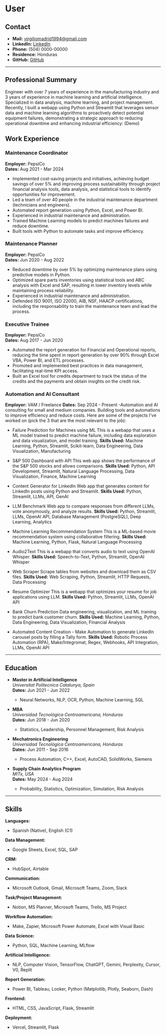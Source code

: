 # User  

## Contact  
- **Mail:** [virgiliomadrid1994@gmail.com](mailto:virgiliomadrid1994@gmail.com)  
- **LinkedIn:** [LinkedIn](https://www.linkedin.com/in/vamadrid/)  
- **Phone:** (504) 0000-00000  
- **Residence:** Honduras  
- **GitHub:** [GitHub](https://github.com/vamg1994)  

---

## Professional Summary  
Engineer with over 7 years of experience in the manufacturing industry and 3 years of experience in   machine learning and artificial intelligence. Specialized in data analysis, machine learning, and project management. Recently, I built a webapp using Python and Streamlit that leverages sensor data and machine learning algorithms to proactively detect potential equipment failures, demonstrating a strategic approach to reducing operational downtime and enhancing industrial efficiency: (Demo)

## Work Experience  

### Maintenance Coordinator  
**Employer:** PepsiCo  
**Dates:** Aug 2021 - Mar 2024  
- Implemented cost-saving projects and initiatives, achieving budget savings of over 5% and improving process sustainability through project financial analysis tools, data analysis, and statistical tools to identify opportunities for improvement.  
- Led a team of over 40 people in the industrial maintenance department (technicians and engineers).  
- Automated report generation using Python, Excel, and Power BI.  
- Experienced in industrial maintenance and administration.
- Trained Machine Learning models to predict machines failures and reduce downtime.
- Built tools with Python to automate tasks and improve efficiency.

### Maintenance Planner  
**Employer:** PepsiCo  
**Dates:** Jun 2020 - Aug 2022  
- Reduced downtime by over 5% by optimizing maintenance plans using predictive models in Python.  
- Optimized spare parts inventories using statistical tools and ABC analysis with Excel and SAP, resulting in lower inventory levels while maintaining process reliability.  
- Experienced in industrial maintenance and administration.
- Defended ISO 9001, ISO 22000, AIB, NSF, HAACP certifications, including the responsability to train the maintenance team and lead the process.

### Executive Trainee  
**Employer:** PepsiCo  
**Dates:** Aug 2017 - Jun 2020  
- Automated the report generation for Financial and Operational reports, reducing the time spent in report generation by over 90% through Excel VBA, Power BI, and ETL processes.  
- Promoted and implemented best practices in data management, facilitating real-time KPI access.  
- Built an Excel tool for credits department to track the status of the credits and the payments and obtain insights on the credit risk.

### Automation and AI Consultant
**Employer:** VAM / Freelance
**Dates:** Sep 2024 - Present
-Automation and AI consulting for small and medium companies. Building tools and automations to improve efficiency and reduce costs. Here are some of the projects I've worked on (pick the 3 that are the most relevant to the job):

- Failure Prediction for Machines using ML
This is a webapp that uses a ML model trained to predict machine failure, including data exploration and data visualization, and model training.
**Skills Used:** Machine Learning, Python, Streamlit, Scikit-learn, Data Engineering, Data Visualization, Manufacturing  

- S&P 500 Dashboard with API
This web app shows the performance of the S&P 500 stocks and allows comparisons.
**Skills Used:** Python, API Development, Streamlit, Natural Language Processing, Data Visualization, Finance, Machine Learning  

- Content Generator for LinkedIn
Web app that generates content for LinkedIn posts using Python and Streamlit.
**Skills Used:** Python, Streamlit, LLMs, API, GenAI  

- LLM Benchmark
Web app to compare responses from different LLMs, vote anonymously, and analyze results.
**Skills Used:** Python, Streamlit, LLMs, OpenAI API, Database Management (PostgreSQL), Deep Learning, Analytics  

- Machine Learning Recommendation System
This is a ML-based movie recommendation system using collaborative filtering.
**Skills Used:** Machine Learning, Python, Flask, Natural Language Processing  

- Audio2Text
This is a webapp that converts audio to text using OpenAI Whisper.
**Skills Used:** Speech-to-Text, Python, Streamlit, OpenAI Whisper  

- Web Scraper
Scrape tables from websites and download them as CSV files.
**Skills Used:** Web Scraping, Python, Streamlit, HTTP Requests, Data Processing  

- Resume Optimizer
This is a webapp that optimizes your resume for job applications using LLM.
**Skills Used:** Python, Streamlit, LLMs, OpenAI API  

- Bank Churn Prediction
Data engineering, visualization, and ML training to predict bank customer churn.
**Skills Used:** Machine Learning, Python, Data Engineering, Data Visualization, Financial Analysis  

- Automated Content Creation - Make
Automation to generate LinkedIn carousel posts by filling a Tally form.
**Skills Used:** Robotic Process Automation (RPA), Make/Integromat, Regex, Webhooks, API Integration, LLMs, OpenAI API  

---

## Education  

- **Master in Artificial Intelligence**  
  *Universitat Politecnica Catalunya, Spain*  
  **Dates:** Jun 2021 - Jun 2022  
  - Neural Networks, NLP, OCR, Python, Machine Learning, SQL  

- **MBA**  
  *Universidad Tecnológica Centroamericana, Honduras*  
  **Dates:** Jun 2018 - Jun 2020  
  - Statistics, Leadership, Personnel Management, Risk Analysis  

- **Mechatronics Engineering**  
  *Universidad Tecnológica Centroamericana, Honduras*  
  **Dates:** Jun 2011 - Sep 2016  
  - Process Automation, C++, Excel, AutoCAD, SolidWorks, Siemens  

- **Supply Chain Analytics Program**  
  *MITx, USA*  
  **Dates:** May 2024 - Aug 2024  
  - Probability, Statistics, Optimization, Simulation, Risk Analysis  

---

## Skills  

**Languages:**  
- Spanish (Native), English (C1)  

**Data Management:**  
- Google Sheets, Excel, SQL, SAP  

**CRM:**  
- HubSpot, Airtable  

**Communication:**  
- Microsoft Outlook, Gmail, Microsoft Teams, Zoom, Slack

**Task/Project Management:**  
- Notion, MS Planner, Microsoft Teams, Trello, MS Project  

**Workflow Automation:**  
- Make, Zapier, Microsoft Power Automate, Excel with Visual Basic  

**Data Science:**  
- Python, SQL, Machine Learning, MLflow  

**Artificial Intelligence:**  
- NLP, Computer Vision, TensorFlow, ChatGPT, Gemini, Perplexity, Cursor, V0, Replit  

**Report Generation:**  
- Power BI, Tableau, Looker, Python (Matplotlib, Plotly, Seaborn, Dash)

**Frontend:**  
- HTML, CSS, JavaScript, Flask, Streamlit  

**Deployment:**  
- Vercel, Streamlit, Flask  
